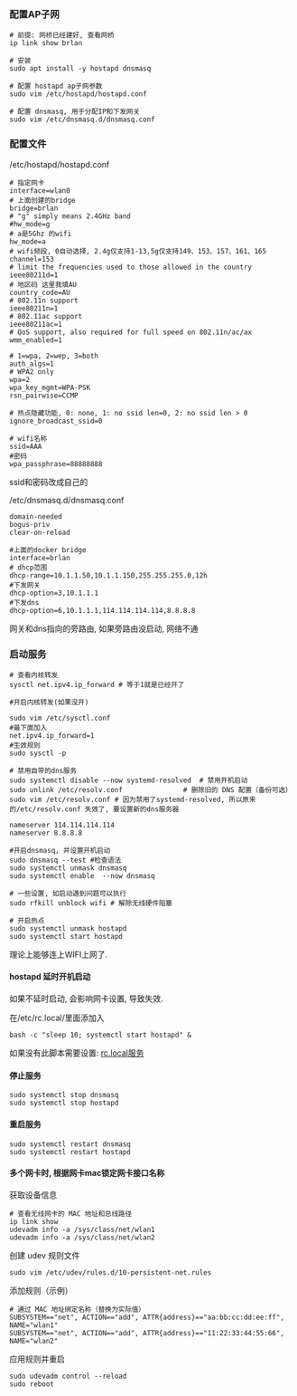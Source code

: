 ### 配置AP子网

```shell
# 前提: 网桥已经建好, 查看网桥
ip link show brlan

# 安装
sudo apt install -y hostapd dnsmasq

# 配置 hostapd ap子网参数
sudo vim /etc/hostapd/hostapd.conf

# 配置 dnsmasq, 用于分配IP和下发网关
sudo vim /etc/dnsmasq.d/dnsmasq.conf
```

### 配置文件

/etc/hostapd/hostapd.conf
```
# 指定网卡
interface=wlan0
# 上面创建的bridge
bridge=brlan
# "g" simply means 2.4GHz band
#hw_mode=g
# a是5Ghz 的wifi
hw_mode=a
# wifi频段, 0自动选择, 2.4g仅支持1-13,5g仅支持149、153、157、161、165
channel=153
# limit the frequencies used to those allowed in the country
ieee80211d=1
# 地区码 这里我填AU
country_code=AU
# 802.11n support
ieee80211n=1
# 802.11ac support
ieee80211ac=1
# QoS support, also required for full speed on 802.11n/ac/ax
wmm_enabled=1

# 1=wpa, 2=wep, 3=both
auth_algs=1
# WPA2 only
wpa=2
wpa_key_mgmt=WPA-PSK
rsn_pairwise=CCMP

# 热点隐藏功能, 0: none, 1: no ssid len=0, 2: no ssid len > 0
ignore_broadcast_ssid=0

# wifi名称
ssid=AAA
#密码
wpa_passphrase=88888888
```
ssid和密码改成自己的

/etc/dnsmasq.d/dnsmasq.conf
```
domain-needed
bogus-priv
clear-on-reload

#上面的docker bridge
interface=brlan
# dhcp范围
dhcp-range=10.1.1.50,10.1.1.150,255.255.255.0,12h
#下发网关
dhcp-option=3,10.1.1.1
#下发dns
dhcp-option=6,10.1.1.1,114.114.114.114,8.8.8.8
```
网关和dns指向的旁路由, 如果旁路由没启动, 网络不通

### 启动服务
```shell
# 查看内核转发
sysctl net.ipv4.ip_forward # 等于1就是已经开了

#开启内核转发(如果没开)

sudo vim /etc/sysctl.conf
#最下面加入
net.ipv4.ip_forward=1
#生效规则
sudo sysctl -p

# 禁用自带的dns服务
sudo systemctl disable --now systemd-resolved  # 禁用开机启动
sudo unlink /etc/resolv.conf               # 删除旧的 DNS 配置（备份可选）
sudo vim /etc/resolv.conf # 因为禁用了systemd-resolved, 所以原来的/etc/resolv.conf 失效了, 要设置新的dns服务器

nameserver 114.114.114.114
nameserver 8.8.8.8

#开启dnsmasq, 并设置开机启动
sudo dnsmasq --test #检查语法
sudo systemctl unmask dnsmasq
sudo systemctl enable  --now dnsmasq

# 一些设置, 如启动遇到问题可以执行
sudo rfkill unblock wifi # 解除无线硬件阻塞

# 开启热点
sudo systemctl unmask hostapd
sudo systemctl start hostapd
```

理论上能够连上WIFI上网了.

#### hostapd 延时开机启动

如果不延时启动, 会影响网卡设置, 导致失效.

在/etc/rc.local/里面添加入
```shell
bash -c "sleep 10; systemctl start hostapd" &
```
如果没有此脚本需要设置: [rc.local服务](../../Linux/rc.local开机执行命令.md)

#### 停止服务
```shell
sudo systemctl stop dnsmasq
sudo systemctl stop hostapd
```

#### 重启服务
```shell
sudo systemctl restart dnsmasq
sudo systemctl restart hostapd
```

#### 多个网卡时, 根据网卡mac锁定网卡接口名称
获取设备信息
```shell
# 查看无线网卡的 MAC 地址和总线路径
ip link show
udevadm info -a /sys/class/net/wlan1
udevadm info -a /sys/class/net/wlan2
```
创建 udev 规则文件
```shell
sudo vim /etc/udev/rules.d/10-persistent-net.rules
```
添加规则（示例）
```
# 通过 MAC 地址绑定名称（替换为实际值）
SUBSYSTEM=="net", ACTION=="add", ATTR{address}=="aa:bb:cc:dd:ee:ff", NAME="wlan1"
SUBSYSTEM=="net", ACTION=="add", ATTR{address}=="11:22:33:44:55:66", NAME="wlan2"
```
应用规则并重启
```shell
sudo udevadm control --reload
sudo reboot
```